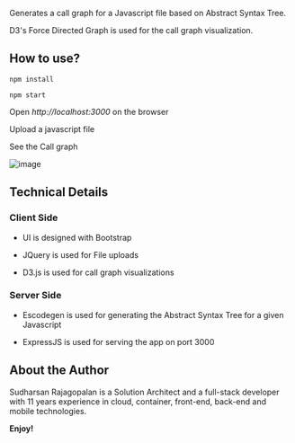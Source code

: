 Generates a call graph for a Javascript file based on Abstract Syntax Tree.

D3's Force Directed Graph is used for the call graph visualization.

## How to use?

`npm install`

`npm start`

Open _http://localhost:3000_ on the browser

Upload a javascript file

See the Call graph

![image](https://cloud.githubusercontent.com/assets/27330002/26558583/2cfe343e-4467-11e7-9cb6-6e3554ef5e17.png)


## Technical Details

### Client Side

- UI is designed with Bootstrap

- JQuery is used for File uploads

- D3.js is used for call graph visualizations

### Server Side

- Escodegen is used for generating the Abstract Syntax Tree for a given Javascript

- ExpressJS is used for serving the app on port 3000

## About the Author

Sudharsan Rajagopalan is a Solution Architect and a full-stack developer with 11 years experience in cloud, container, front-end, back-end and mobile technologies.


**Enjoy!**
